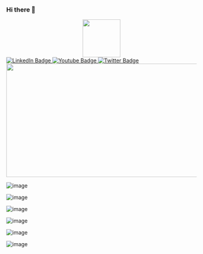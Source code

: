 ### Hi there 👋

<!--
**Olexandr88/Olexandr88** is a ✨ _special_ ✨ repository because its `README.md` (this file) appears on your GitHub profile.

Here are some ideas to get you started:

- 🔭 I’m currently working on ...
- 🌱 I’m currently learning ...
- 👯 I’m looking to collaborate on ...
- 🤔 I’m looking for help with ...
- 💬 Ask me about ...
- 📫 How to reach me: ...
- 😄 Pronouns: ...
- ⚡ Fun fact: ...
-->

<div id="header" align="center"> <img src="https://media.giphy.com/media/M9gbBd9nbDrOTu1Mqx/giphy.gif" width="100"/> </div>

<div id="badges"> <a href="your-linkedin-URL"> <img src="https://img.shields.io/badge/LinkedIn-blue?style=for-the-badge&logo=linkedin&logoColor=white" alt="LinkedIn Badge"/> </a> <a href="your-youtube-URL"> <img src="https://img.shields.io/badge/YouTube-red?style=for-the-badge&logo=youtube&logoColor=white" alt="Youtube Badge"/> </a> <a href="your-twitter-URL"> <img src="https://img.shields.io/badge/Twitter-blue?style=for-the-badge&logo=twitter&logoColor=white" alt="Twitter Badge"/> </a> </div>

<div align="center"> <img src="https://media.giphy.com/media/dWesBcTLavkZuG35MI/giphy.gif" width="600" height="300"/> </div>

<img src="https://komarev.com/ghpvc/?username=your-github-username&style=flat-square&color=blue" alt=""/>

![image](https://user-images.githubusercontent.com/93856062/211005509-da7ec497-9e93-4c7a-93c5-ab0d29af31a4.png)

![image](https://user-images.githubusercontent.com/93856062/211005953-496377a9-52b7-4b85-aa30-03afe855c899.png)

![image](https://user-images.githubusercontent.com/93856062/211310504-a42a753d-8768-4c8c-a208-496e2319a15f.png)

![image](https://user-images.githubusercontent.com/93856062/211826418-2a86976f-d641-4e7c-b1af-80c2d797821b.png)

![image](https://user-images.githubusercontent.com/93856062/212448108-5a1f7481-dadd-46b6-89d9-ca3674d6ee70.png)

![image](https://user-images.githubusercontent.com/93856062/212897938-3169d491-4ec9-4aea-8f59-df466e7e8d5a.png)







           
